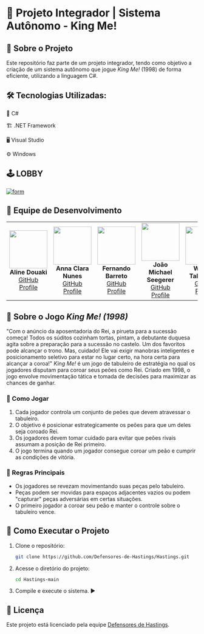 # 👑 Projeto Integrador | Sistema Autônomo - King Me!

## 📌 Sobre o Projeto
Este repositório faz parte de um projeto integrador, tendo como objetivo a criação de um sistema autônomo que jogue *King Me!* (1998) de forma eficiente, utilizando a linguagem C#.

## 🛠️ Tecnologias Utilizadas:
🔹 C#

🏗️ .NET Framework

🖥️ Visual Studio

⚙️ Windows

## 🕹️ LOBBY
[![form](https://github.com/annascooby/Hastings/blob/main/imagens/antes%20de%20rodar.jpeg)](https://github.com/annascooby/Hastings/blob/5bfe628414833d1783c9faf8e8cf5541b3030b7e/PI_3_Defensores_de_Hastings/PI_3_Defensores_de_Hastings/Form1.Designer.cs)

## 👥 Equipe de Desenvolvimento
<table>
  <tr>
    <td align="center">
      <img src="https://avatars.githubusercontent.com/u/123590731?v=4" width="100px" height="100px"/><br>
      <b>Aline Douaki</b><br>
      <a href="https://github.com/alinedka">GitHub Profile</a>
    </td>
    <td align="center">
      <img src="https://avatars.githubusercontent.com/u/161133027?s=400&u=eb1f3e39cb9d28babfd658aab78f75a2b805e6ad&v=4" width="100px" height="100px"/><br>
      <b>Anna Clara Nunes</b><br>
      <a href="https://github.com/annascooby">GitHub Profile</a>
    </td>
    <td align="center">
      <img src="https://avatars.githubusercontent.com/u/152815498?v=4" width="100px" height="100px"/><br>
      <b>Fernando Barreto</b><br>
      <a href="https://github.com/Kalimbinha">GitHub Profile</a>
    </td>
    <td align="center">
      <img src="https://avatars.githubusercontent.com/u/160083859?v=4" width="100px" height="100px"/><br>
      <b>João Michael Seegerer</b><br>
      <a href="https://github.com/JmZgerr95">GitHub Profile</a>
    </td>
    <td align="center">
      <img src="https://avatars.githubusercontent.com/u/142936260?v=4" width="100px" height="100px"/><br>
      <b>William Takahashi</b><br>
      <a href="https://github.com/Shykairi">GitHub Profile</a>
    </td>
  </tr>
</table>


## 🎲 Sobre o Jogo *King Me! (1998)*
"Com o anúncio da aposentadoria do Rei, a pirueta para a sucessão começa! Todos os súditos cozinham tortas, pintam, a debutante duquesa agita sobre a preparação para a sucessão no castelo. Um dos favoritos pode alcançar o trono. Mas, cuidado! Ele vai exigir manobras inteligentes e posicionamento seletivo para estar no lugar certo, na hora certa para alcançar a coroa!"
*King Me!* é um jogo de tabuleiro de estratégia no qual os jogadores disputam para coroar seus peões como Rei. Criado em 1998, o jogo envolve movimentação tática e tomada de decisões para maximizar as chances de ganhar.

### 🔹 Como Jogar
1. Cada jogador controla um conjunto de peões que devem atravessar o tabuleiro.
2. O objetivo é posicionar estrategicamente os peões para que um deles seja coroado Rei.
3. Os jogadores devem tomar cuidado para evitar que peões rivais assumam a posição de Rei primeiro.
4. O jogo termina quando um jogador consegue coroar um peão e cumprir as condições de vitória.

### 🔹 Regras Principais
- Os jogadores se revezam movimentando suas peças pelo tabuleiro.
- Peças podem ser movidas para espaços adjacentes vazios ou podem "capturar" peças adversárias em certas situações.
- O primeiro jogador a coroar seu peão e manter o controle sobre o tabuleiro vence.

## 🚀 Como Executar o Projeto
1. Clone o repositório:
   ```sh
   git clone https://github.com/Defensores-de-Hastings/Hastings.git
   ```
2. Acesse o diretório do projeto:
   ```sh
   cd Hastings-main
   ```
3. Compile e execute o sistema. ▶️

## 📄 Licença
Este projeto está licenciado pela equipe [Defensores de Hastings](https://github.com/Defensores-de-Hastings).

